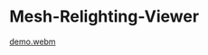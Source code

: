 # Mesh-Relighting-Viewer

[demo.webm](https://github.com/TingtingLiao/mesh-relight-viewer/assets/45743512/584c9921-cb47-490a-bbc1-e8d8825bfe77)
